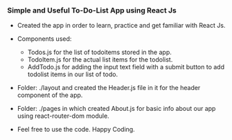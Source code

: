 ### Simple and Useful To-Do-List App using React Js

- Created the app in order to learn, practice and get familiar with React Js.

- Components used:
  - Todos.js for the list of todoitems stored in the app.
  - TodoItem.js for the actual list items for the todolist.
  - AddTodo.js for adding the input text field with a submit button to add todolist items in our list of todo.

- Folder: ./layout and created the Header.js file in it for the header component of the app.

- Folder: ./pages in which created About.js for basic info about our app using react-router-dom module.

- Feel free to use the code. Happy Coding.
	
